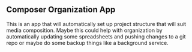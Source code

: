 Composer Organization App
---
This is an app that will automatically set up project structure that will suit media composition.
Maybe this could help with organization by automatically updating some spreadsheets and pushing changes to a git repo or maybe do some backup things like a background service.